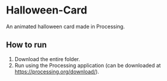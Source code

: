 # Halloween-Card
An animated halloween card made in Processing.

**How to run**
---
1. Download the entire folder.
4. Run using the Processing application (can be downloaded at https://processing.org/download/).
